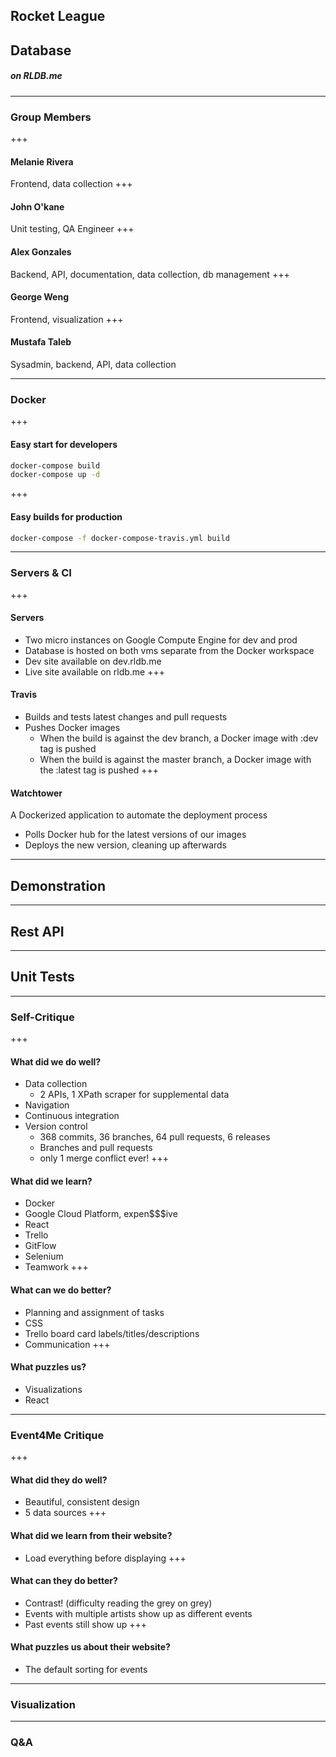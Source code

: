 ## Rocket League
## Database
##### on RLDB.me

---

### Group Members
+++
#### Melanie Rivera
Frontend, data collection
+++
#### John O'kane
Unit testing, QA Engineer
+++
#### Alex Gonzales
Backend, API, documentation, data collection, db management
+++
#### George Weng
Frontend, visualization
+++
#### Mustafa Taleb
Sysadmin, backend, API, data collection

---

### Docker
+++
#### Easy start for developers
```bash
docker-compose build
docker-compose up -d
```
+++
#### Easy builds for production
```bash
docker-compose -f docker-compose-travis.yml build
```
---

### Servers & CI
+++
#### Servers
- Two micro instances on Google Compute Engine for dev and prod
- Database is hosted on both vms separate from the Docker workspace
- Dev site available on dev.rldb.me
- Live site available on rldb.me
+++
#### Travis
- Builds and tests latest changes and pull requests
- Pushes Docker images
  - When the build is against the dev branch, a Docker image with :dev tag is pushed
  - When the build is against the master branch, a Docker image with the :latest tag is pushed
+++
#### Watchtower
A Dockerized application to automate the deployment process
- Polls Docker hub for the latest versions of our images
- Deploys the new version, cleaning up afterwards

---

## Demonstration

---

## Rest API

---

## Unit Tests

---

### Self-Critique
+++
#### What did we do well?
- Data collection
  - 2 APIs, 1 XPath scraper for supplemental data
- Navigation
- Continuous integration
- Version control
  - 368 commits, 36 branches, 64 pull requests, 6 releases
  - Branches and pull requests
  - only 1 merge conflict ever!
+++
#### What did we learn?
- Docker
- Google Cloud Platform, expen$$$ive
- React
- Trello
- GitFlow
- Selenium
- Teamwork
+++
#### What can we do better?
- Planning and assignment of tasks
- CSS
- Trello board card labels/titles/descriptions
- Communication
+++
#### What puzzles us?
- Visualizations
- React

---

### Event4Me Critique
+++
#### What did they do well?
- Beautiful, consistent design
- 5 data sources
+++
#### What did we learn from their website?
- Load everything before displaying
+++
#### What can they do better?
- Contrast! (difficulty reading the grey on grey)
- Events with multiple artists show up as different events
- Past events still show up
+++
#### What puzzles us about their website?
- The default sorting for events
---

### Visualization

---

### Q&A